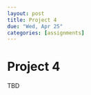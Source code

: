 ```yaml
---
layout: post
title: Project 4
due: "Wed, Apr 25"
categories: [assignments]
---
```


# Project 4

TBD

